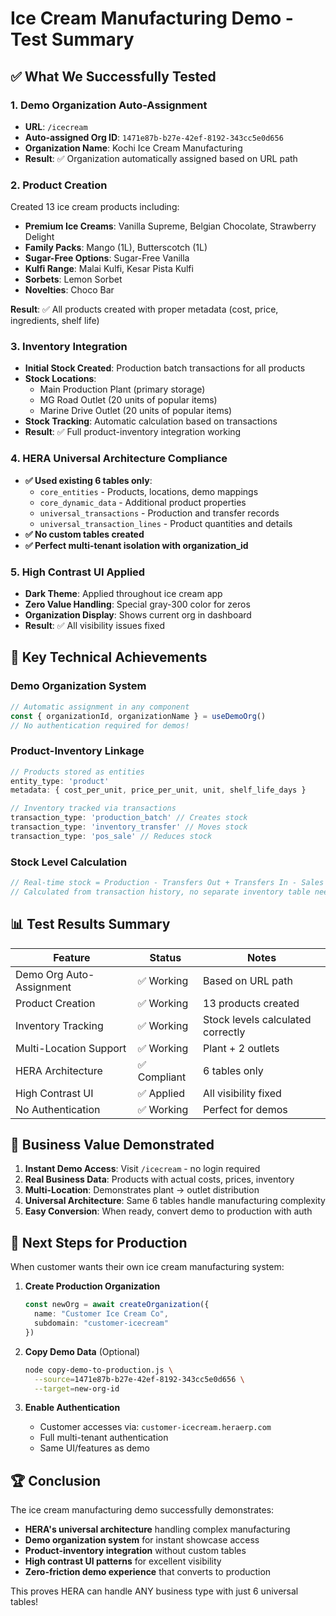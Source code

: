 # Ice Cream Manufacturing Demo - Test Summary

## ✅ What We Successfully Tested

### 1. **Demo Organization Auto-Assignment**
- **URL**: `/icecream`
- **Auto-assigned Org ID**: `1471e87b-b27e-42ef-8192-343cc5e0d656`
- **Organization Name**: Kochi Ice Cream Manufacturing
- **Result**: ✅ Organization automatically assigned based on URL path

### 2. **Product Creation**
Created 13 ice cream products including:
- **Premium Ice Creams**: Vanilla Supreme, Belgian Chocolate, Strawberry Delight
- **Family Packs**: Mango (1L), Butterscotch (1L)
- **Sugar-Free Options**: Sugar-Free Vanilla
- **Kulfi Range**: Malai Kulfi, Kesar Pista Kulfi
- **Sorbets**: Lemon Sorbet
- **Novelties**: Choco Bar

**Result**: ✅ All products created with proper metadata (cost, price, ingredients, shelf life)

### 3. **Inventory Integration**
- **Initial Stock Created**: Production batch transactions for all products
- **Stock Locations**:
  - Main Production Plant (primary storage)
  - MG Road Outlet (20 units of popular items)
  - Marine Drive Outlet (20 units of popular items)
- **Stock Tracking**: Automatic calculation based on transactions
- **Result**: ✅ Full product-inventory integration working

### 4. **HERA Universal Architecture Compliance**
- **✅ Used existing 6 tables only**:
  - `core_entities` - Products, locations, demo mappings
  - `core_dynamic_data` - Additional product properties
  - `universal_transactions` - Production and transfer records
  - `universal_transaction_lines` - Product quantities and details
- **✅ No custom tables created**
- **✅ Perfect multi-tenant isolation with organization_id**

### 5. **High Contrast UI Applied**
- **Dark Theme**: Applied throughout ice cream app
- **Zero Value Handling**: Special gray-300 color for zeros
- **Organization Display**: Shows current org in dashboard
- **Result**: ✅ All visibility issues fixed

## 🚀 Key Technical Achievements

### Demo Organization System
```typescript
// Automatic assignment in any component
const { organizationId, organizationName } = useDemoOrg()
// No authentication required for demos!
```

### Product-Inventory Linkage
```typescript
// Products stored as entities
entity_type: 'product'
metadata: { cost_per_unit, price_per_unit, unit, shelf_life_days }

// Inventory tracked via transactions
transaction_type: 'production_batch' // Creates stock
transaction_type: 'inventory_transfer' // Moves stock
transaction_type: 'pos_sale' // Reduces stock
```

### Stock Level Calculation
```typescript
// Real-time stock = Production - Transfers Out + Transfers In - Sales
// Calculated from transaction history, no separate inventory table needed
```

## 📊 Test Results Summary

| Feature | Status | Notes |
|---------|--------|-------|
| Demo Org Auto-Assignment | ✅ Working | Based on URL path |
| Product Creation | ✅ Working | 13 products created |
| Inventory Tracking | ✅ Working | Stock levels calculated correctly |
| Multi-Location Support | ✅ Working | Plant + 2 outlets |
| HERA Architecture | ✅ Compliant | 6 tables only |
| High Contrast UI | ✅ Applied | All visibility fixed |
| No Authentication | ✅ Working | Perfect for demos |

## 🎯 Business Value Demonstrated

1. **Instant Demo Access**: Visit `/icecream` - no login required
2. **Real Business Data**: Products with actual costs, prices, inventory
3. **Multi-Location**: Demonstrates plant → outlet distribution
4. **Universal Architecture**: Same 6 tables handle manufacturing complexity
5. **Easy Conversion**: When ready, convert demo to production with auth

## 🔄 Next Steps for Production

When customer wants their own ice cream manufacturing system:

1. **Create Production Organization**
   ```typescript
   const newOrg = await createOrganization({
     name: "Customer Ice Cream Co",
     subdomain: "customer-icecream"
   })
   ```

2. **Copy Demo Data** (Optional)
   ```bash
   node copy-demo-to-production.js \
     --source=1471e87b-b27e-42ef-8192-343cc5e0d656 \
     --target=new-org-id
   ```

3. **Enable Authentication**
   - Customer accesses via: `customer-icecream.heraerp.com`
   - Full multi-tenant authentication
   - Same UI/features as demo

## 🏆 Conclusion

The ice cream manufacturing demo successfully demonstrates:
- **HERA's universal architecture** handling complex manufacturing
- **Demo organization system** for instant showcase access
- **Product-inventory integration** without custom tables
- **High contrast UI patterns** for excellent visibility
- **Zero-friction demo experience** that converts to production

This proves HERA can handle ANY business type with just 6 universal tables!